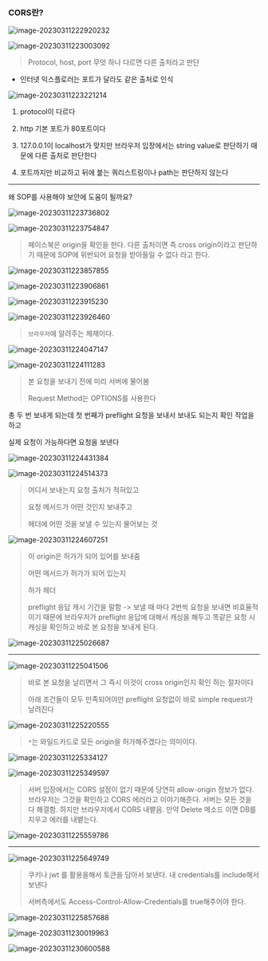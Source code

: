 ### CORS란?

![image-20230311222920232](assets/image-20230311222920232.png)

![image-20230311223003092](assets/image-20230311223003092.png)

> Protocol, host, port 무엇 하나 다르면 다른 출처라고 판단

- 인터넷 익스플로러는 포트가 달라도 같은 출처로 인식

![image-20230311223221214](assets/image-20230311223221214.png)

1. protocol이 다르다
2. http 기본 포트가 80포트이다
3. 127.0.0.1이 localhost가 맞지만 브라우저 입장에서는 string value로 판단하기 때문에 다른 출처로 판단한다

4. 포트까지만 비교하고 뒤에 붙는 쿼리스트링이나 path는 판단하지 않는다

---

왜 SOP를 사용해야 보안에 도움이 될까요?

![image-20230311223736802](assets/image-20230311223736802.png)

![image-20230311223754847](assets/image-20230311223754847.png)

> 페이스북은 origin을 확인을 한다. 다른 출처이면 즉 cross origin이라고 판단하기 때문에 SOP에 위반되어 요청을 받아들일 수 없다 라고 한다.

![image-20230311223857855](assets/image-20230311223857855.png)

![image-20230311223906861](assets/image-20230311223906861.png)

![image-20230311223915230](assets/image-20230311223915230.png)

![image-20230311223926460](assets/image-20230311223926460.png)

> `브라우저`에 알려주는 체제이다.

![image-20230311224047147](assets/image-20230311224047147.png)

![image-20230311224111283](assets/image-20230311224111283.png)

> 본 요청을 보내기 전에 미리 서버에 물어봄
>
> Request Method는 OPTIONS를 사용한다

총 두 번 보내게 되는데 첫 번째가 preflight 요청을 보내서 보내도 되는지 확인 작업을 하고

실제 요청이 가능하다면 요청을 보낸다

![image-20230311224431384](assets/image-20230311224431384.png)

![image-20230311224514373](assets/image-20230311224514373.png)

> 어디서 보내는지 요청 출처가 적혀있고
>
> 요청 메서드가 어떤 것인지 보내주고
>
> 헤더에 어떤 것을 보낼 수 있는지 물어보는 것

![image-20230311224607251](assets/image-20230311224607251.png)

> 이 origin은 허가가 되어 있어를 보내줌
>
> 어떤 메서드가 허가가 되어 있는지
>
> 허가 헤더
>
> preflight 응답 캐시 기간을 말함 -> 보낼 때 마다 2번씩 요청을 보내면 비효율적이기 때문에 브라우저가 preflight 응답에 대해서 캐싱을 해두고 똑같은 요청 시 캐싱을 확인하고 바로 본 요청을 보내게 된다.

![image-20230311225026687](assets/image-20230311225026687.png)

---

![image-20230311225041506](assets/image-20230311225041506.png)

> 바로 본 요청을 날리면서 그 즉시 이것이 cross origin인지 확인 하는 절차이다
>
> 아래 조건들이 모두 만족되어야만 preflight 요청없이 바로 simple request가 날려진다

![image-20230311225220555](assets/image-20230311225220555.png)

> `*`는 와일드카드로 모든 origin을 허가해주겠다는 의미이다.

![image-20230311225334127](assets/image-20230311225334127.png)

![image-20230311225349597](assets/image-20230311225349597.png)

> 서버 입장에서는 CORS 설정이 없기 때문에 당연히 allow-origin 정보가 없다. 브라우저는 그것을 확인하고 CORS 에러라고 이야기해준다. 서버는 모든 것을 다 해결함. 하지만 브라우저에서 CORS 내뱉음. 만약 Delete 메소드 이면 DB를 지우고 에러를 내뱉는다.

![image-20230311225559786](assets/image-20230311225559786.png)

---

![image-20230311225649749](assets/image-20230311225649749.png)

> 쿠키나 jwt 를 활용을해서 토큰을 담아서 보낸다. 내 credentials를 include해서 보낸다
>
> 서버측에서도 Access-Control-Allow-Credentials를 true해주어야 한다.

![image-20230311225857688](assets/image-20230311225857688.png)

![image-20230311230019963](assets/image-20230311230019963.png)

![image-20230311230600588](assets/image-20230311230600588.png)